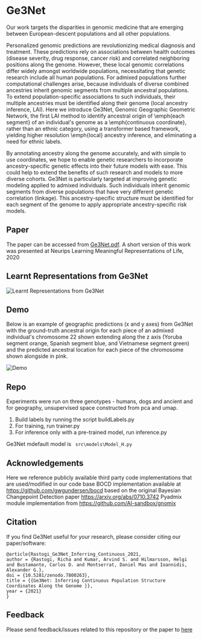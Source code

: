 # Ge3Net
Our work targets the disparities in genomic medicine that are emerging between European-descent populations and all other populations. 

Personalized genomic predictions are revolutionizing medical diagnosis and treatment. These predictions rely on associations between health outcomes (disease severity, drug response, cancer risk) and correlated neighboring positions along the genome. However, these local genomic correlations differ widely amongst worldwide populations, necessitating that genetic research include all human populations. For admixed populations further computational challenges arise, because individuals of diverse combined ancestries inherit genomic segments from multiple ancestral populations. To extend population-specific associations to such individuals, their multiple ancestries must be identified along their genome (local ancestry inference, LAI). Here we introduce Ge3Net, Genomic Geographic Geometric Network, the first LAI method to identify ancestral origin of \emph{each segment} of an individual's genome as a \emph{continuous coordinate}, rather than an ethnic category, using a transformer based framework, yielding higher resolution \emph{local} ancestry inference, and eliminating a need for ethnic labels.

By annotating ancestry along the genome accurately, and with simple to use coordinates, we hope to enable genetic researchers to incorporate ancestry-specific genetic effects into their future models with ease. This could help to extend the benefits of such research and models to more diverse cohorts. Ge3Net is particularly targeted at improving genetic modeling applied to admixed individuals. Such individuals inherit genomic segments from diverse populations that have very different genetic correlation (linkage). This ancestry-specific structure must be identified for each segment of the genome to apply appropriate ancestry-specific risk models.

## Paper
The paper can be accessed from [Ge3Net.pdf](Ge3Net.pdf). A short version of this work was presented at Neurips Learning Meaningful Representations of Life, 2020


## Learnt Representations from Ge3Net
![Learnt Representations from Ge3Net](./images/LearntRepresentations.svg)

## Demo
Below is an example of geographic predictions (x and y axes) from Ge3Net with the ground-truth ancestral origin for each piece of an admixed individual's chromosome 22 shown extending along the z axis (Yoruba segment orange, Spanish segment blue, and Vietnamese segment green) and the predicted ancestral location for each piece of the chromosome shown alongside in pink.

![Demo](./images/Ge3Net_Demo.gif)

<!-- ## Project structure


```console
$ tree
.
├── README.md
├── data                  # <-- Directory with raw and intermediate data
│   ├── data.xml          # <-- Initial XML StackOverflow dataset (raw data)
│   ├── data.xml.dvc      # <-- .dvc file - a placeholder/pointer to raw data
│   ├── features          # <-- Extracted feature matrices
│   │   ├── test.pkl
│   │   └── train.pkl
│   └── prepared          # <-- Processed dataset (split and TSV formatted)
│       ├── test.tsv
│       └── train.tsv
├── evaluation
│   ├── importance.png    # <-- Feature importance plot
│   └── plots             # <-- Data points for ROC, PRC, confusion matrix
│       ├── confusion_matrix.json
│       ├── precision_recall.json
│       └── roc.json
├── dvc.lock
├── dvc.yaml              # <-- DVC pipeline file
├── model.pkl             # <-- Trained model file
├── params.yaml           # <-- Parameters file
├── evaluation.json       # <-- Binary classifier final metrics (e.g. AUC)
└── src                   # <-- Source code to run the pipeline stages
    ├── evaluate.py
    ├── featurization.py
    ├── prepare.py
    ├── requirements.txt  # <-- Python dependencies needed in the project
    └── train.py
``` -->

## Repo
Experiments were run on three genotypes - humans, dogs and ancient and for geography, unsupervised space constructed from pca and umap. 
1. Build labels by running the script buildLabels.py
2. For training, run trainer.py
3. For inference only with a pre-trained model, run inference.py

Ge3Net mdefault model is ``` src\models\Model_H.py```

## Acknowledgements
Here we reference publicly available third party code implementations that are used/modified in our code base
BOCD implementation available at <https://github.com/gwgundersen/bocd> based on the original Bayesian Changepoint Detection paper <https://arxiv.org/abs/0710.3742>
Pyadmix module implementation from <https://github.com/AI-sandbox/gnomix>

## Citation
If you find Ge3Net useful for your research, please consider citing our paper/software:
```
@article{Rastogi_Ge3Net_Inferring_Continuous_2021,
author = {Rastogi, Richa and Kumar, Arvind S. and Hilmarsson, Helgi and Bustamante, Carlos D. and Montserrat, Daniel Mas and Ioannidis, Alexander G.},
doi = {10.5281/zenodo.7800263},
title = {{Ge3Net: Inferring Continuous Population Structure Coordinates Along the Genome }},
year = {2021}
}
```

## Feedback
Please send feedback/issues related to this repository or the paper to [here](rr568@cornell.edu)

